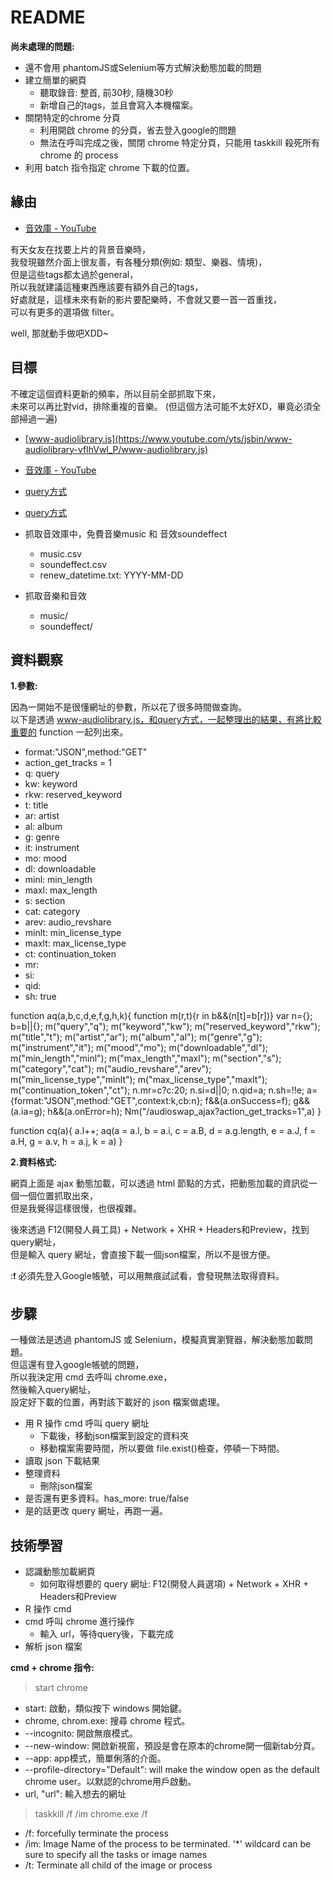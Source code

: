 # README

**尚未處理的問題:**

- 還不會用 phantomJS或Selenium等方式解決動態加載的問題
- 建立簡單的網頁
  - 聽取錄音: 整首, 前30秒, 隨機30秒
  - 新增自己的tags，並且會寫入本機檔案。
- 關閉特定的chrome 分頁
  - 利用開啟 chrome 的分頁，省去登入google的問題
  - 無法在呼叫完成之後，關閉 chrome 特定分頁，只能用 taskkill 殺死所有 chrome 的 process
- 利用 batch 指令指定 chrome 下載的位置。

## 緣由

- [音效庫 - YouTube](https://www.youtube.com/audiolibrary/music?nv=1)

有天女友在找要上片的背景音樂時，  
我發現雖然介面上很友善，有各種分類(例如: 類型、樂器、情境)，  
但是這些tags都太過於general，  
所以我就建議這種東西應該要有額外自己的tags，  
好處就是，這樣未來有新的影片要配樂時，不會就又要一首一首重找，  
可以有更多的選項做 filter。

well, 那就動手做吧XDD~  

## 目標

不確定這個資料更新的頻率，所以目前全部抓取下來，  
未來可以再比對vid，排除重複的音樂。
(但這個方法可能不太好XD，畢竟必須全部掃過一遍)

- [www-audiolibrary.js](https://www.youtube.com/yts/jsbin/www-audiolibrary-vflhVwl_P/www-audiolibrary.js)
- [音效庫 - YouTube](https://www.youtube.com/audiolibrary/music?nv=1)
- [query方式](https://www.youtube.com/audioswap_ajax?action_get_tracks=1&dl=true&s=music&mr=25&si=0&qid=0&sh=true)
- [query方式](https://www.youtube.com/audioswap_ajax?action_get_tracks=1&dl=true&s=music&mr=25&si=25&qid=5&sh=true)

- 抓取音效庫中，免費音樂music 和 音效soundeffect
  - music.csv
  - soundeffect.csv
  - renew_datetime.txt: YYYY-MM-DD
- 抓取音樂和音效
  - music/
  - soundeffect/

## 資料觀察

**1.參數:**

因為一開始不是很懂網址的參數，所以花了很多時間做查詢。  
以下是透過 www-audiolibrary.js，和query方式，一起整理出的結果，有將比較重要的 function 一起列出來。

- format:"JSON",method:"GET"
- action_get_tracks = 1
- q: query <!-- 搜尋關鍵字 -->
- kw: keyword
- rkw: reserved_keyword
- t: title
- ar: artist
- al: album
- g: genre <!-- 類型 -->
- it: instrument <!-- 樂器 -->
- mo: mood <!-- 情境 -->
- dl: downloadable <!-- 可否下載 -->
- minl: min_length <!-- 音樂長度，單位 sec -->
- maxl: max_length
- s: section <!-- 免費音樂music or 音效soundeffect -->
- cat: category <!-- 音效類別 -->
- arev: audio_revshare
- minlt: min_license_type <!-- 0~2 不須註明出處。3~6 必須註明出處 -->
- maxlt: max_license_type
- ct: continuation_token <!-- 以後可能做成API，但是現在都為NULL -->
- mr: <!-- 回傳筆數 -->
- si: <!-- 查詢筆數的起始index -->
- qid: <!-- query次數，也就是網頁往下拉後重新再查詢的次數 -->
- sh: true <!-- 未知 -->

function aq(a,b,c,d,e,f,g,h,k){
    function m(r,t){r in b&&(n[t]=b[r])}
    var n={};
    b=b||{};
    m("query","q");
    m("keyword","kw");
    m("reserved_keyword","rkw");
    m("title","t");
    m("artist","ar");
    m("album","al");
    m("genre","g");
    m("instrument","it");
    m("mood","mo");
    m("downloadable","dl");
    m("min_length","minl");
    m("max_length","maxl");
    m("section","s");
    m("category","cat");
    m("audio_revshare","arev");
    m("min_license_type","minlt");
    m("max_license_type","maxlt");
    m("continuation_token","ct");
    n.mr=c?c:20;
    n.si=d||0;
    n.qid=a;
    n.sh=!!e;
    a={format:"JSON",method:"GET",context:k,cb:n};
    f&&(a.onSuccess=f);
    g&&(a.ia=g);
    h&&(a.onError=h);
    Nm("/audioswap_ajax?action_get_tracks=1",a)
}

function cq(a){
    a.l++;
    aq(a = a.l, b = a.i, c = a.B, d = a.g.length, e = a.J,
       f = a.H, g = a.v, h = a.j, k = a)
}

**2.資料格式:**

網頁上面是 ajax 動態加載，可以透過 html 節點的方式，把動態加載的資訊從一個一個位置抓取出來，  
但是我覺得這樣很慢，也很複雜。

後來透過 F12(開發人員工具) + Network + XHR + Headers和Preview，找到query網址，  
但是輸入 query 網址，會直接下載一個json檔案，所以不是很方便。

::exclamation: 必須先登入Google帳號，可以用無痕試試看，會發現無法取得資料。

## 步驟

一種做法是透過 phantomJS 或 Selenium，模擬真實瀏覽器，解決動態加載問題。  
但這還有登入google帳號的問題，  
所以我決定用 cmd 去呼叫 chrome.exe，  
然後輸入query網址，  
設定好下載的位置，再對該下載好的 json 檔案做處理。

- 用 R 操作 cmd 呼叫 query 網址
  - 下載後，移動json檔案到設定的資料夾
  - 移動檔案需要時間，所以要做 file.exist()檢查，停頓一下時間。
- 讀取 json 下載結果
- 整理資料
  - 刪除json檔案
- 是否還有更多資料。has_more: true/false
- 是的話更改 query 網址，再跑一遍。

## 技術學習

- 認識動態加載網頁
  - 如何取得想要的 query 網址: F12(開發人員選項) + Network + XHR + Headers和Preview
- R 操作 cmd
- cmd 呼叫 chrome 進行操作
  - 輸入 url，等待query後，下載完成
- 解析 json 檔案

**cmd + chrome 指令:**

> start chrome

- start: 啟動，類似按下 windows 開始鍵。
- chrome, chrom.exe: 搜尋 chrome 程式。
- --incognito: 開啟無痕模式。
- --new-window: 開啟新視窗，預設是會在原本的chrome開一個新tab分頁。
- --app: app模式，簡單俐落的介面。
- --profile-directory="Default": will make the window open as the default chrome user。以默認的chrome用戶啟動。
- url, "url": 輸入想去的網址

> taskkill /f /im chrome.exe /f

- /f: forcefully terminate the process
- /im: Image Name of the process to be terminated. '*' wildcard can be sure to specify all the tasks or image names
- /t: Terminate all child of the image or process
